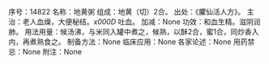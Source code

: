 序号：14822
名称：地黄粥
组成：地黄（切）2合。
出处：《臞仙活人方》。
主治：老人血燥，大便秘结。_x000D_
吐血。
加减：None
功效：和血生精。滋阴润肺。
用法用量：候汤沸，与米同入罐中煮之，候熟，以酥2合，蜜1合，同炒香入内，再煮熟食之。
制备方法：None
临床应用：None
各家论述：None
用药禁忌：None
附注：None
